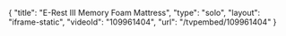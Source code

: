 {
    "title": "E-Rest III Memory Foam Mattress",
    "type": "solo",
    "layout": "iframe-static",
    "videoId": "109961404",
    "url": "\/tvpembed\/109961404"
}